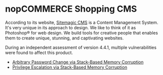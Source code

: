 # nopCOMMERCE Shopping CMS

According to its website, [Sitemagic CMS](https://sitemagic.org/) is a Content Management System. It's very unique in its approach to design. We like to think of it as Photoshop® for web design. We build tools for creative people that enables them to create unique, stunning, and captivating websites.

During an independent assessment of version 4.4.1, multiple vulnerabilities were found to affect this product.

* [Arbitrary Password Change via Stack-Based Memory Corruption](./Arbitrary%20Password%20Change%20via%20Stack-Based%20Memory%20Corruption/readme.md)
* [Privilege Escalation via Stack-Based Memory Corruption](./Privilege%20Escalation%20via%20Stack-Based%20Memory%20Corruption/readme.md)